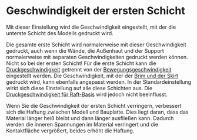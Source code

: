 Geschwindigkeit der ersten Schicht
====
Mit dieser Einstellung wird die Geschwindigkeit eingestellt, mit der die unterste Schicht des Modells gedruckt wird.

Die gesamte erste Schicht wird normalerweise mit dieser Geschwindigkeit gedruckt, auch wenn die Wände, die Außenhaut und der Support normalerweise mit separaten Geschwindigkeiten gedruckt werden können. Nicht so bei der ersten Schicht! Für die erste Schicht kann die [Druckgeschwindigkeit](speed_print_layer_0.md) getrennt von der [Bewegungsgeschwindigkeit](speed_travel_layer_0.md) eingestellt werden. Die Geschwindigkeit, mit der der [Brim und der Skirt](skirt_brim_speed.md) gedruckt wird, kann ebenfalls angepasst werden. In der Standardeinstellung wirkt sich diese Einstellung auf alle diese Schichten aus. Die [Druckgeschwindigkeit für Raft-Basis](../platform_adhesion/raft_base_speed.md) wird jedoch nicht beeinflusst.

Wenn Sie die Geschwindigkeit der ersten Schicht verringern, verbessert sich die Haftung zwischen Modell und Bauplatte. Dies liegt daran, dass das Material länger heiß bleibt und dann länger ausfließen kann. Dadurch werden die inneren Spannungen im Material verringert und die Kontaktfläche vergrößert, beides erhöht die Haftung.